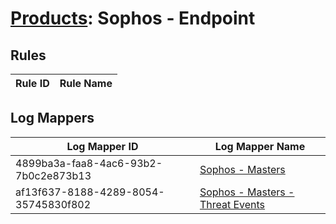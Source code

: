 # [Products](README.md): Sophos - Endpoint

## Rules

|Rule ID|Rule Name|
|----|----|


## Log Mappers

|Log Mapper ID|Log Mapper Name|
|----|----|
|4899ba3a-faa8-4ac6-93b2-7b0c2e873b13|[Sophos - Masters](../mappings/4899ba3a-faa8-4ac6-93b2-7b0c2e873b13.md)|
|af13f637-8188-4289-8054-35745830f802|[Sophos - Masters - Threat Events](../mappings/af13f637-8188-4289-8054-35745830f802.md)|


